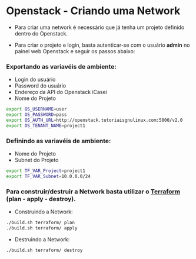 # Openstack - Criando uma Network

* Para criar uma network é necessário que já tenha um projeto definido dentro do Openstack.

* Para criar o projeto e login, basta autenticar-se com o usuário **admin** no painel web Openstack e seguir os passos abaixo:

### Exportando as variavéis de ambiente:

* Login do usuário
* Password do usuário
* Endereço da API do Openstack iCasei
* Nome do Projeto

```bash
export OS_USERNAME=user
export OS_PASSWORD=pass
export OS_AUTH_URL=http://openstack.tutoriaisgnulinux.com:5000/v2.0
export OS_TENANT_NAME=project1
```

### Definindo as variavéis de ambiente:

* Nome do Projeto
* Subnet do Projeto

```bash
export TF_VAR_Project=project1
export TF_VAR_Subnet=10.0.0.0/24
```

### Para construir/destruir a Network basta utilizar o [Terraform](https://www.terraform.io/) (plan - apply - destroy).

*  Construindo a Network:

```bash
./build.sh terraform/ plan
./build.sh terraform/ apply
```

*  Destruindo a Network:

```bash
./build.sh terraform/ destroy
```
